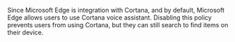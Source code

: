 Since Microsoft Edge is integration with Cortana, and by default, Microsoft Edge allows users to use Cortana voice assistant. Disabling this policy prevents users from using Cortana, but they can still search to find items on their device.